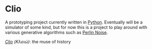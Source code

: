 # Clio

A prototyping project currently written in [Python](https://www.python.org). Eventually will be a simulator of some kind, but for now this is a project to play around with various generative algorithms such as [Perlin Noise](https://en.wikipedia.org/wiki/Perlin_noise).

*[Clio](https://en.wikipedia.org/wiki/Clio) (Κλειώ)*: the muse of history
